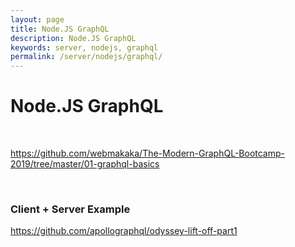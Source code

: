 ```yaml
---
layout: page
title: Node.JS GraphQL
description: Node.JS GraphQL
keywords: server, nodejs, graphql
permalink: /server/nodejs/graphql/
---
```


# Node.JS GraphQL

<br/>

https://github.com/webmakaka/The-Modern-GraphQL-Bootcamp-2019/tree/master/01-graphql-basics

<br/>

### Client + Server Example

https://github.com/apollographql/odyssey-lift-off-part1
